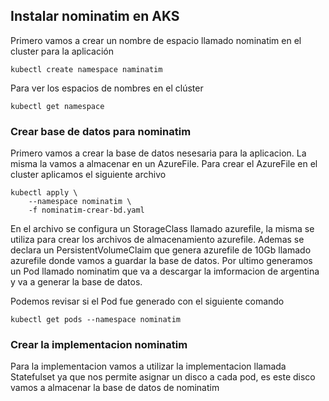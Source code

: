 ## Instalar nominatim en AKS
Primero vamos a crear un nombre de espacio llamado nominatim en el cluster para la aplicación
````
kubectl create namespace naminatim
````
Para ver los espacios de nombres en el clúster
````
kubectl get namespace
````
### Crear base de datos para nominatim
Primero vamos a crear la base de datos nesesaria para la aplicacion. La misma la vamos a almacenar en un AzureFile.
Para crear el AzureFile en el cluster aplicamos el siguiente archivo
````
kubectl apply \
    --namespace nominatim \
    -f nominatim-crear-bd.yaml
````
En el archivo se configura un StorageClass llamado azurefile, la misma se utiliza para crear los archivos de almacenamiento azurefile. Ademas se declara un PersistentVolumeClaim que genera azurefile de 10Gb llamado azurefile donde vamos a guardar la base de datos.
Por ultimo generamos un Pod llamado nominatim que va a descargar la imformacion de argentina y va a generar la base de datos.

Podemos revisar si el Pod fue generado con el siguiente comando
````
kubectl get pods --namespace nominatim
````

### Crear la implementacion nominatim
Para la implementacion vamos a utilizar la implementacion llamada Statefulset ya que nos permite asignar un disco a cada pod, es este disco vamos a almacenar la base de datos de nominatim
